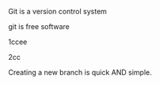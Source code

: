 Git is a version control system

git is free software

1ccee

2cc

Creating a new branch is quick AND simple.
